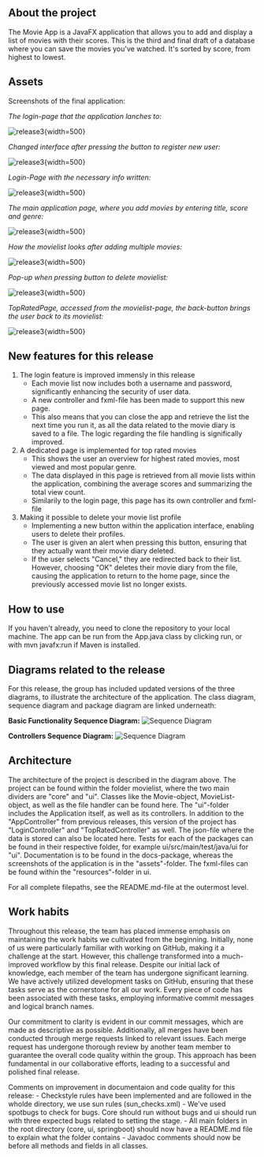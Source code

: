 ## About the project

The Movie App is a JavaFX application that allows you to add and display a list of movies with their scores. This is the third and final draft of a database where you can save the movies you've watched. It's sorted by score, from highest to lowest.

## Assets

Screenshots of the final application:

_The login-page that the application lanches to:_

![release3](assets/release3/(1)LoginPage.png "Picture"){width=500}

_Changed interface after pressing the button to register new user:_

![release3](assets/release3/(2)MakeNewMovieList.png "Picture"){width=500}

_Login-Page with the necessary info written:_

![release3](assets/release3/(3)LoginWithInfo.png "Picture"){width=500}

_The main application page, where you add movies by entering title, score and genre:_

![release3](assets/release3/(4)AddMovieToNewList.png "Picture"){width=500}

_How the movielist looks after adding multiple movies:_

![release3](assets/release3/(5)MoviesInList.png "Picture"){width=500}

_Pop-up when pressing button to delete movielist:_

![release3](assets/release3/(6)DeleteMovieList.png "Picture"){width=500}

_TopRatedPage, accessed from the movielist-page, the back-button brings the user back to its movielist:_

![release3](assets/release3/(7)TopRatedPage.png "Picture"){width=500}

## New features for this release

1. The login feature is improved immensly in this release
    - Each movie list now includes both a username and password, significantly enhancing the security of user data.
    - A new controller and fxml-file has been made to support this new page.
    - This also means that you can close the app and retrieve the list the next time you run it, as all the data related to the movie diary is saved to a file. The logic regarding the file handling is significally improved.
2. A dedicated page is implemented for top rated movies
    - This shows the user an overview for highest rated movies, most viewed and most popular genre.
    - The data displayed in this page is retrieved from all movie lists within the application, combining the average scores and summarizing the total view count. 
    - Similarily to the login page, this page has its own controller and fxml-file
3. Making it possible to delete your movie list profile
    - Implementing a new button within the application interface, enabling users to delete their profiles.
    - The user is given an alert when pressing this button, ensuring that they actually want their movie diary deleted.
    - If the user selects "Cancel," they are redirected back to their list. However, choosing "OK" deletes their movie diary from the file, causing the application to return to the home page, since the previously accessed movie list no longer exists.

## How to use

If you haven't already, you need to clone the repository to your local machine. The app can be run from the App.java class by clicking run, or with mvn javafx:run if Maven is installed.

## Diagrams related to the release

For this release, the group has included updated versions of the three diagrams, to illustrate the architecture of the application. The class diagram, sequence diagram and package diagram are linked underneath:

**Basic Functionality Sequence Diagram:**
![Sequence Diagram](http://your-plantuml-server-url.com/plantuml/png/ZP9DJiCm48NtFiKiGQ8Se0lKg6mgqRA8EC0m7g81npRs65HEZzDKaAX4OkE_zxutrjYRh9Yqz0vQVY_iYU5Ui4lOc_mcFc9TGQj7nv0r2GtMgNA6zfmpTjmuwNpFNe7gmCaO90q9dlAmheWAISIgDp5kWzSKdAlILDc73-47oNfvQimG1AkxERw6nbeuyEVeWfsFHStCCZ0dSGtRnAWyiJy-lpAf6JUho_2fwqpRnVIT5nLqyiLpxifZppUGAQGwiTBjzJyh_YOkLHsQDVPW1cg0Knj_F8l07ywbIrM8BRI5gBxuIt7kQCo6lQtVuXi0 "Sequence Diagram")

**Controllers Sequence Diagram:**
![Sequence Diagram](http://your-plantuml-server-url.com/plantuml/png/dLNRJkGm37tFL_XnaM1vdmV4C6WH4XU9BXyG4ay9aoObIK6pNu_JbkarNU2bhMmVd-FOJizzu2vKXOOCNoiq0k5IyTpnWlcTCYMdByZ2NYFuu9I8eNrF2xf5xtcEQwroKw098EY1ZZ4kWdNmwECtGO8IgkJalx6vCXjhWhDQaxFl-slB1nvG9jphianuRksRmXlbmzJA68iYuEHiJBs2jPIDyVG1Sq9JsBKfgy16aH5ye5Z17sKaK7728QdjF73_z88YGB1WIpIiSvnGWe7wLGyLOr4UL8xYBb4ZaTJ53LnrqWYYElmEjYI8d5lb2XwKDM3p7aUTXQmfbXOvPXYKtIhfplgBzSaQ9rcA-yh21HUxHUwDjlu7r2B2vCovJKRXdfhW6pFqXYmfEexE7RutNEtKp1T0ufivwSAREMcAI1RmEKqDMYQpNniL5DVg7mvnlmmly1Yyi8vU6CJleoyoTXdbObFY6Go0DFZZxYG0Cv4fKGH22Lab15qrsqhhVR8fsRDzZvS8rBT8W_UB9SIszrTn2rMyiOQofjVIpFfEWqPKcNMXBXgUzlKiR9wj4fWyh4FyjzH4L7_Nvg8_5-w_afUtRbb8ktfp7DF6rMqWst3rs3aQIR-T3m00 "Sequence Diagram")



## Architecture

The architecture of the project is described in the diagram above. The project can be found within the folder movielist, where the two main dividers are "core" and "ui". Classes like the Movie-object, MovieList-object, as well as the file handler can be found here. The "ui"-folder includes the Application itself, as well as its controllers. In addition to the "AppController" from previous releases, this version of the project has "LoginController" and "TopRatedController" as well. The json-file where the data is stored can also be located here. Tests for each of the packages can be found in their respective folder, for example ui/src/main/test/java/ui for "ui". Documentation is to be found in the docs-package, whereas the screenshots of the application is in the "assets"-folder. The fxml-files can be found within the "resources"-folder in ui.

For all complete filepaths, see the README.md-file at the outermost level.

## Work habits

Throughout this release, the team has placed immense emphasis on maintaining the work habits we cultivated from the beginning. Initially, none of us were particularly familiar with working on GitHub, making it a challenge at the start. However, this challenge transformed into a much-improved workflow by this final release. Despite our initial lack of knowledge, each member of the team has undergone significant learning. We have actively utilized development tasks on GitHub, ensuring that these tasks serve as the cornerstone for all our work. Every piece of code has been associated with these tasks, employing informative commit messages and logical branch names.

Our commitment to clarity is evident in our commit messages, which are made as descriptive as possible. Additionally, all merges have been conducted through merge requests linked to relevant issues. Each merge request has undergone thorough review by another team member to guarantee the overall code quality within the group. This approach has been fundamental in our collaborative efforts, leading to a successful and polished final release.

Comments on improvement in documentaion and code quality for this release:
    - Checkstyle rules have been implemented and are followed in the wholde directory, we use sun rules (sun_checks.xml)
    - We've used spotbugs to check for bugs. Core should run without bugs and ui should run with three expected bugs related to setting the stage.
    - All main folders in the root directory (core, ui, springboot) should now have a README.md file to explain what the folder contains
    - Javadoc comments should now be before all methods and fields in all classes.